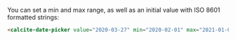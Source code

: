 You can set a min and max range, as well as an initial value with ISO 8601 formatted strings:

```html
<calcite-date-picker value="2020-03-27" min="2020-02-01" max="2021-01-01" />
```
